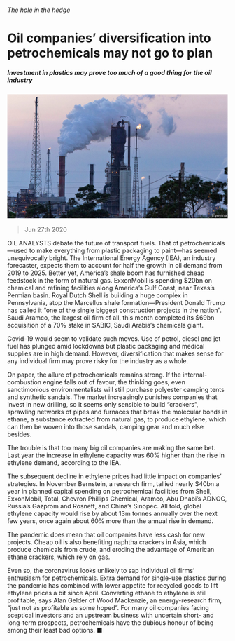 ###### The hole in the hedge

# Oil companies’ diversification into petrochemicals may not go to plan 

##### Investment in plastics may prove too much of a good thing for the oil industry 

![image](images/20200627_WBP002_0.jpg) 

> Jun 27th 2020 

OIL ANALYSTS debate the future of transport fuels. That of petrochemicals—used to make everything from plastic packaging to paint—has seemed unequivocally bright. The International Energy Agency (IEA), an industry forecaster, expects them to account for half the growth in oil demand from 2019 to 2025. Better yet, America’s shale boom has furnished cheap feedstock in the form of natural gas. ExxonMobil is spending $20bn on chemical and refining facilities along America’s Gulf Coast, near Texas’s Permian basin. Royal Dutch Shell is building a huge complex in Pennsylvania, atop the Marcellus shale formation—President Donald Trump has called it “one of the single biggest construction projects in the nation”. Saudi Aramco, the largest oil firm of all, this month completed its $69bn acquisition of a 70% stake in SABIC, Saudi Arabia’s chemicals giant.

Covid-19 would seem to validate such moves. Use of petrol, diesel and jet fuel has plunged amid lockdowns but plastic packaging and medical supplies are in high demand. However, diversification that makes sense for any individual firm may prove risky for the industry as a whole.


On paper, the allure of petrochemicals remains strong. If the internal-combustion engine falls out of favour, the thinking goes, even sanctimonious environmentalists will still purchase polyester camping tents and synthetic sandals. The market increasingly punishes companies that invest in new drilling, so it seems only sensible to build “crackers”, sprawling networks of pipes and furnaces that break the molecular bonds in ethane, a substance extracted from natural gas, to produce ethylene, which can then be woven into those sandals, camping gear and much else besides.

The trouble is that too many big oil companies are making the same bet. Last year the increase in ethylene capacity was 60% higher than the rise in ethylene demand, according to the IEA.

The subsequent decline in ethylene prices had little impact on companies’ strategies. In November Bernstein, a research firm, tallied nearly $40bn a year in planned capital spending on petrochemical facilities from Shell, ExxonMobil, Total, Chevron Phillips Chemical, Aramco, Abu Dhabi’s ADNOC, Russia’s Gazprom and Rosneft, and China’s Sinopec. All told, global ethylene capacity would rise by about 13m tonnes annually over the next few years, once again about 60% more than the annual rise in demand.

The pandemic does mean that oil companies have less cash for new projects. Cheap oil is also benefiting naphtha crackers in Asia, which produce chemicals from crude, and eroding the advantage of American ethane crackers, which rely on gas.

Even so, the coronavirus looks unlikely to sap individual oil firms’ enthusiasm for petrochemicals. Extra demand for single-use plastics during the pandemic has combined with lower appetite for recycled goods to lift ethylene prices a bit since April. Converting ethane to ethylene is still profitable, says Alan Gelder of Wood Mackenzie, an energy-research firm, “just not as profitable as some hoped”. For many oil companies facing sceptical investors and an upstream business with uncertain short- and long-term prospects, petrochemicals have the dubious honour of being among their least bad options. ■

